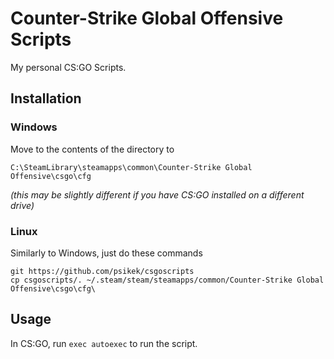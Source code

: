 # Counter-Strike Global Offensive Scripts
My personal CS:GO Scripts.
## Installation
### Windows
Move to the contents of the directory to 

`C:\SteamLibrary\steamapps\common\Counter-Strike Global Offensive\csgo\cfg`

*(this may be slightly different if you have CS:GO installed on a different drive)*
### Linux
Similarly to Windows, just do these commands

```
git https://github.com/psikek/csgoscripts
cp csgoscripts/. ~/.steam/steam/steamapps/common/Counter-Strike Global Offensive\csgo\cfg\
```
## Usage
In CS:GO, run `exec autoexec` to run the script.
